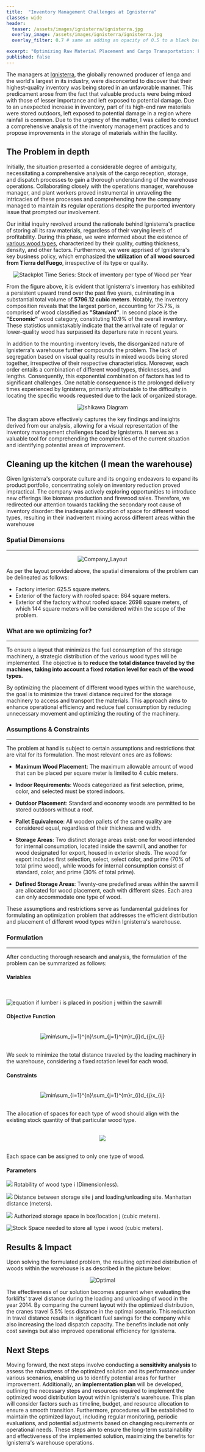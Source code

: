 ```yaml
---
title:  "Inventory Management Challenges at Ignisterra"
classes: wide
header:
  teaser: /assets/images/ignisterra/ignisterra.jpg
  overlay_image: /assets/images/ignisterra/ignisterra.jpg
  overlay_filter: 0.7 # same as adding an opacity of 0.5 to a black background

excerpt: "Optimizing Raw Material Placement and Cargo Transportation: Formulation and Solution for Ignisterra's Warehouse Operations"
published: false
---
```


The managers at [Ignisterra](https://ignisterra.com/), the globally renowned producer of lenga and the world's largest in its industry, were disconcerted to discover that their highest-quality inventory was being stored in an unfavorable manner. This predicament arose from the fact that valuable products were being mixed with those of lesser importance and left exposed to potential damage. Due to an unexpected increase in inventory, part of its high-end raw materials were stored outdoors, left exposed to potential damage in a region where rainfall is common. Due to the urgency of the matter, I was called to conduct a comprehensive analysis of the inventory management practices and to propose improvements in the storage of materials within the facility.

## The Problem in depth

Initially, the situation presented a considerable degree of ambiguity, necessitating a comprehensive analysis of the cargo reception, storage, and dispatch processes to gain a thorough understanding of the warehouse operations. Collaborating closely with the operations manager, warehouse manager, and plant workers proved instrumental in unraveling the intricacies of these processes and comprehending how the company managed to maintain its regular operations despite the purported inventory issue that prompted our involvement.

Our initial inquiry revolved around the rationale behind Ignisterra's practice of storing all its raw materials, regardless of their varying levels of profitability. During this phase, we were informed about the existence of [various wood types](https://ignisterra.com/pages/madera), characterized by their quality, cutting thickness, density, and other factors. Furthermore, we were apprised of Ignisterra's key business policy, which emphasized the **utilization of all wood sourced from Tierra del Fuego**, irrespective of its type or quality.

<p align="center">
<img src="{{ site.url }}{{ site.baseurl }}/assets/images/ignisterra/StackPlot.png" alt="Stackplot Time Series: Stock of inventory per type of Wood per Year">
</p>

From the figure above, it is evident that  Ignisterra's inventory has exhibited a persistent upward trend over the past five years, culminating in a substantial total volume of **5796.12 cubic meters**. Notably, the inventory composition reveals that the largest portion, accounting for 75.7%, is comprised of wood classified as **"Standard"**. In second place is the **"Economic"** wood category, constituting 10.9% of the overall inventory. These statistics unmistakably indicate that the arrival rate of regular or lower-quality wood has surpassed its departure rate in recent years.

In addition to the mounting inventory levels, the disorganized nature of Ignisterra's warehouse further compounds the problem. The lack of segregation based on visual quality results in mixed woods being stored together, irrespective of their respective characteristics. Moreover, each order entails a combination of different wood types, thicknesses, and lengths. Consequently, this exponential combination of factors has led to significant challenges. One notable consequence is the prolonged delivery times experienced by Ignisterra, primarily attributable to the difficulty in locating the specific woods requested due to the lack of organized storage.

<p align="center">
<img src="{{ site.url }}{{ site.baseurl }}/assets/images/ignisterra/Fishbone_diagram.PNG" alt="Ishikawa Diagram">
</p>

The diagram above effectively captures the key findings and insights derived from our analysis, allowing for a visual representation of the inventory management challenges faced by Ignisterra. It serves as a valuable tool for comprehending the complexities of the current situation and identifying potential areas of improvement.

## Cleaning up the kitchen (I mean the warehouse)

Given Ignisterra's corporate culture and its ongoing endeavors to expand its product portfolio, concentrating solely on inventory reduction proved impractical. The company was actively exploring opportunities to introduce new offerings like biomass production and firewood sales. Therefore, we redirected our attention towards tackling the secondary root cause of inventory disorder: the inadequate allocation of space for different wood types, resulting in their inadvertent mixing across different areas within the warehouse

### Spatial Dimensions
---
<p align="center">
<img src="{{ site.url }}{{ site.baseurl }}/assets/images/ignisterra/Layout_Company.PNG" alt="Company_Layout">
</p>

As per the layout provided above, the spatial dimensions of the problem can be delineated as follows:

- Factory interior: 625.5 square meters.
- Exterior of the factory with roofed space: 864 square meters.
- Exterior of the factory without roofed space: 2698 square meters, of which 144 square meters will be considered within the scope of the problem.

### What are we optimizing for?
---
To ensure a layout that minimizes the fuel consumption of the storage machinery, a strategic distribution of the various wood types will be implemented. The objective is to **reduce the total distance traveled by the machines, taking into account a fixed rotation level for each of the wood types.**

By optimizing the placement of different wood types within the warehouse, the goal is to minimize the travel distance required for the storage machinery to access and transport the materials. This approach aims to enhance operational efficiency and reduce fuel consumption by reducing unnecessary movement and optimizing the routing of the machinery.

### Assumptions & Constraints
---

The problem at hand is subject to certain assumptions and restrictions that are vital for its formulation. The most relevant ones are as follows:

- **Maximum Wood Placement**: The maximum allowable amount of wood that can be placed per square meter is limited to 4 cubic meters.

- **Indoor Requirements**: Woods categorized as first selection, prime, color, and selected must be stored indoors.

- **Outdoor Placement**: Standard and economy woods are permitted to be stored outdoors without a roof.

- **Pallet Equivalence**: All wooden pallets of the same quality are considered equal, regardless of their thickness and width.

- **Storage Areas**: Two distinct storage areas exist: one for wood intended for internal consumption, located inside the sawmill, and another for wood designated for export, housed in exterior sheds. The wood for export includes first selection, select, select color, and prime (70% of total prime wood), while woods for internal consumption consist of standard, color, and prime (30% of total prime).

- **Defined Storage Areas**: Twenty-one predefined areas within the sawmill are allocated for wood placement, each with different sizes. Each area can only accommodate one type of wood.

These assumptions and restrictions serve as fundamental guidelines for formulating an optimization problem that addresses the efficient distribution and placement of different wood types within Ignisterra's warehouse.

### Formulation
---
After conducting thorough research and analysis, the formulation of the problem can be summarized as follows:

#### Variables
<br>

![equation](https://latex.codecogs.com/gif.image?\LARGE&space;\bg{black}x_{ij}&space;\mapsto&space;) if lumber i is placed in position j within the sawmill

#### Objective Function
<br>
<center>
<img src="https://latex.codecogs.com/gif.image?\LARGE&space;\dpi{110}\bg{black}min\sum_{i=1}^{n}\sum_{j=1}^{m}r_{i}d_{j}x_{ij}" title="min\sum_{i=1}^{n}\sum_{j=1}^{m}r_{i}d_{j}x_{ij}" />
</center>
<br>

We seek to minimize the total distance traveled by the loading machinery in the warehouse, considering a fixed rotation level for each wood.

#### Constraints

<br>
<center>
<img src="https://latex.codecogs.com/gif.image?\inline&space;\LARGE&space;\dpi{110}\bg{black}\sum_{i=1}^{n}x_{ij}s_{j}\geq&space;N_{i}&space;\rightarrow&space;\bigtriangledown&space;i" title="min\sum_{i=1}^{n}\sum_{j=1}^{m}r_{i}d_{j}x_{ij}" />
</center>
<br>

The allocation of spaces for each type of wood should align with the existing stock quantity of that particular wood type.

<br>
<center>
<img src="https://latex.codecogs.com/gif.image?\inline&space;\LARGE&space;\dpi{110}\bg{black}\sum_{i=1}^{n}x_{ij}&space;=&space;1\rightarrow&space;\bigtriangledown&space;j" />
</center>
<br>

Each space can be assigned to only one type of wood.

#### Parameters
<p></p>


<img src="https://latex.codecogs.com/gif.image?\inline&space;\LARGE&space;\dpi{110}\bg{black}r_{i}&space;\rightarrow&space;" /> Rotability of wood type i (Dimensionless).

<img src="https://latex.codecogs.com/gif.image?\inline&space;\LARGE&space;\dpi{110}\bg{black}d_{j}&space;\rightarrow&space;" /> Distance between storage site j and loading/unloading site. Manhattan distance (meters).

<img src="https://latex.codecogs.com/gif.image?\inline&space;\LARGE&space;\dpi{110}\bg{black}s_{j}&space;\rightarrow&space;" /> Authorized storage space in box/location j (cubic meters).

<img src="https://latex.codecogs.com/gif.image?\inline&space;\LARGE&space;\dpi{110}\bg{black}N_{i}&space;\rightarrow&space;" alt="Stock"> Space needed to store all type i wood (cubic meters).

## Results & Impact

Upon solving the formulated problem, the resulting optimized distribution of woods within the warehouse is as described in the picture below:

<p align="center">
<img src="{{ site.url }}{{ site.baseurl }}/assets/images/ignisterra/Optimized_Solution.PNG" alt="Optimal">
</p>

The effectiveness of our solution becomes apparent when evaluating the forklifts' travel distance during the loading and unloading of wood in the year 2014. By comparing the current layout with the optimized distribution, the cranes travel 5.5% less distance in the optimal scenario. This reduction in travel distance results in significant fuel savings for the company while also increasing the load dispatch capacity. The benefits include not only cost savings but also improved operational efficiency for Ignisterra.

## Next Steps

Moving forward, the next steps involve conducting a **sensitivity analysis** to assess the robustness of the optimized solution and its performance under various scenarios, enabling us to identify potential areas for further improvement. Additionally, an **implementation plan** will be developed, outlining the necessary steps and resources required to implement the optimized wood distribution layout within Ignisterra's warehouse. This plan will consider factors such as timeline, budget, and resource allocation to ensure a smooth transition. Furthermore, procedures will be established to maintain the optimized layout, including regular monitoring, periodic evaluations, and potential adjustments based on changing requirements or operational needs. These steps aim to ensure the long-term sustainability and effectiveness of the implemented solution, maximizing the benefits for Ignisterra's warehouse operations.